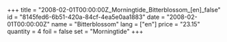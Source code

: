 +++
title = "2008-02-01T00:00:00Z_Morningtide_Bitterblossom_[en]_false"
id = "8145fed6-6b51-420a-84cf-4ea5e0aa1883"
date = "2008-02-01T00:00:00Z"
name = "Bitterblossom"
lang = ["en"]
price = "23.15"
quantity = 4
foil = false
set = "Morningtide"
+++
